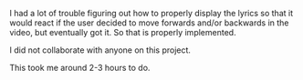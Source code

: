 I had a lot of trouble figuring out how to properly display the lyrics so that it would react if the user decided to move forwards and/or backwards in the video, but eventually got it. So that is properly implemented.

I did not collaborate with anyone on this project.

This took me around 2-3 hours to do.
